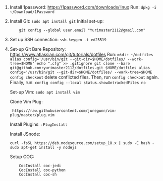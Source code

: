 1. Install 1password:
   https://1password.com/downloads/linux
   Run: ``` dpkg -i ~/Download/1Password ```
2. Install Git:
   ``` sudo apt install git ```
   Initial set-up:
   ``` git config --global user.name "Yurimaster2112"
       git config --global user.email "Yurimaster2112@gmail.com"
   ```
3. Set up SSH connection:
   ``` ssh-keygen -t ed25519 ```
5. Set-up Git Bare Repository:
   https://www.atlassian.com/git/tutorials/dotfiles
   Run: ``` mkdir ~/dotfiles
            alias config='/usr/bin/git --git-dir=$HOME/dotfiles/ --work-tree=$HOME'
            echo ".cfg" >> .gitignore
            git clone --bare git@github.com:yurimaster2112/dotfiles.git $HOME/dotfiles
            alias config='/usr/bin/git --git-dir=$HOME/dotfiles/ --work-tree=$HOME
            config checkout ```
   delete conflicted files. Then, run ``` config checkout ``` again.
   Finally, run: ``` config config --local status.showUntrackedFiles no ```
   
   Set-up Vim:
   ``` sudo apt install vim ```
 
   Clone Vim Plug:
   ``` curl -fLo ~/.vim/autoload/plug.vim --create-dirs \
    https://raw.githubusercontent.com/junegunn/vim-plug/master/plug.vim
    ```
   
    Install Plugins:
    ``` :PlugInstall ```
    
    Install JSnode:
    ```
    curl -fsSL https://deb.nodesource.com/setup_18.x | sudo -E bash -
    sudo apt-get install -y nodejs
    ```
    Setup COC:
    ``` CocInstall coc-clangd
        CocInstall coc-jedi
        CocInstall coc-python
        CocInstall coc-sh
     ```
    
    
 
